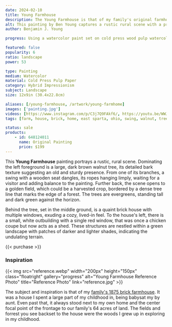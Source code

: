 ```yaml
---
date: 2024-02-10
title: Young Farmhouse
description: The Young Farmhouse is that of my family's original farmhouse I grew up next to, built in 1875. Showcasing the sturdy brickwork in the countryside.
alt: This painting by Ben Young captures a rustic rural scene with a prominent tree and swing in the foreground, and a brick house amidst green fields and trees in the background, evoking a tranquil, pastoral mood.
author: Benjamin J. Young

progress: Using a watercolor paint set on cold press wood pulp watercolor paper. This artwork took forever to do. Similar to Fry's Tree, the progress stretched out and the skills had developed past of when I started. I had to force myself to complete this one.

featured: false
popularity: 6
ratio: landscape
power: 53

type: Painting
medium: Watercolor
material: Cold Press Pulp Paper
category: Hybrid Impressionism
subject: Landscape
size: 12x9in (30.4x22.8cm)

aliases: [/young-farmhouse, /artwork/young-farmhome]
images: ['painting.jpg']
videos: [https://www.instagram.com/p/C3j7Q9FAkf6/, https://youtu.be/WWJK-CMWE_Q]
tags: [farm, house, brick, home, east sparta, ohio, swing, walnut, tree, countryside, architecture, outdoors, watercolor, paint, landscape, for sale, patina]

status: sale
products:
    - id: 648124011
      name: Original Painting
      price: $199
---
```


This **Young Farmhouse** painting portrays a rustic, rural scene. Dominating the left foreground is a large, dark brown walnut tree, its detailed bark texture suggesting an old and sturdy presence. From one of its branches, a swing with a wooden seat dangles, its ropes hanging limply, waiting for a visitor and adding balance to the painting. Further back, the scene opens to a golden field, which could be a harvested crop, bordered by a dense tree line that marks the edge of a forest. The trees are evergreens, standing tall and dark green against the horizon.

Behind the tree, set in the middle ground, is a quaint brick house with multiple windows, exuding a cozy, lived-in feel. To the house's left, there is a small, white outbuilding with a single red window, that was once a chicken coupe but now acts as a shed. These structures are nestled within a green landscape with patches of darker and lighter shades, indicating the undulating terrain.

{{< purchase >}}

### Inspiration ###

{{< img src="reference.webp" width="200px" height="150px" class="floatright" gallery="progress" alt="Young Farmhouse Reference Photo" title="Reference Photo" link="reference.jpg" >}}

The subject and inspiration is that of my [family's 1875 brick farmhouse](https://piketownship.net/our-history/). It was a house I spent a large part of my childhood in, being babysat my by aunt. Even past that, it always stood next to my own home and the center focal point of the frontage to our family's 64 acres of land. The fields and forrest you see backset to the house were the woods I grew up in exploring in my childhood.